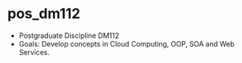 # pos_dm112
- Postgraduate Discipline DM112
- Goals: Develop concepts in Cloud Computing, OOP, SOA and Web Services.
